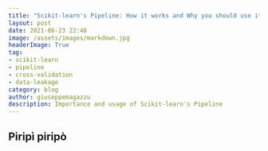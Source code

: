```yaml
---
title: "Scikit-learn's Pipeline: How it works and Why you should use it"
layout: post
date: 2021-06-23 22:48
image: /assets/images/markdown.jpg
headerImage: True
tag:
- scikit-learn
- pipeline
- cross-validation
- data-leakage
category: blog
author: giuseppemagazzu
description: Importance and usage of Scikit-learn's Pipeline
---
```

## Piripì piripò
